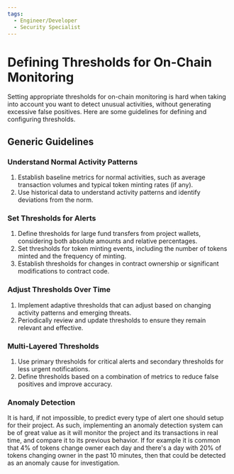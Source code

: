 ```yaml
---
tags:
  - Engineer/Developer
  - Security Specialist
---
```


# Defining Thresholds for On-Chain Monitoring

Setting appropriate thresholds for on-chain monitoring is hard when taking into account you want to detect unusual activities, without generating excessive false positives. Here are some guidelines for defining and configuring thresholds.

## Generic Guidelines

### Understand Normal Activity Patterns

1. Establish baseline metrics for normal activities, such as average transaction volumes and typical token minting rates (if any).
2. Use historical data to understand activity patterns and identify deviations from the norm.

### Set Thresholds for Alerts

1. Define thresholds for large fund transfers from project wallets, considering both absolute amounts and relative percentages.
2. Set thresholds for token minting events, including the number of tokens minted and the frequency of minting.
3. Establish thresholds for changes in contract ownership or significant modifications to contract code.

### Adjust Thresholds Over Time

1. Implement adaptive thresholds that can adjust based on changing activity patterns and emerging threats.
2. Periodically review and update thresholds to ensure they remain relevant and effective.

### Multi-Layered Thresholds

1. Use primary thresholds for critical alerts and secondary thresholds for less urgent notifications.
2. Define thresholds based on a combination of metrics to reduce false positives and improve accuracy.

### Anomaly Detection

It is hard, if not impossible, to predict every type of alert one should setup for their project. As such, implementing an anomaly detection system can be of great value as it will monitor the project and its transactions in real time, and compare it to its previous behavior. If for example it is common that 4% of tokens change owner each day and there's a day with 20% of tokens changing owner in the past 10 minutes, then that could be detected as an anomaly cause for investigation.
